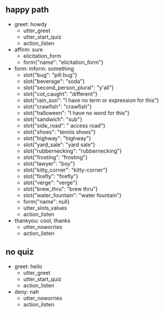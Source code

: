 ## happy path
* greet: howdy
    - utter_greet   <!-- predicted: utter_start_quiz -->
    - utter_start_quiz   <!-- predicted: action_default_fallback -->
    - action_listen   <!-- predicted: action_default_fallback -->
* affirm: sure
    - elicitation_form   <!-- predicted: action_default_fallback -->
    - form{"name": "elicitation_form"}
* form: inform: something   <!-- predicted: deny: something -->
    - slot{"bug": "pill bug"}
    - slot{"beverage": "soda"}
    - slot{"second_person_plural": "y'all"}
    - slot{"cot_caught": "different"}
    - slot{"rain_sun": "I have no term or expression for this"}
    - slot{"crawfish": "crawfish"}
    - slot{"halloween": "I have no word for this"}
    - slot{"sandwich": "sub"}
    - slot{"side_road": " access road"}
    - slot{"shoes": "tennis shoes"}
    - slot{"highway": "highway"}
    - slot{"yard_sale": "yard sale"}
    - slot{"rubbernecking": "rubbernecking"}
    - slot{"frosting": "frosting"}
    - slot{"lawyer": "boy"}
    - slot{"kitty_corner": "kitty-corner"}
    - slot{"firefly": "firefly"}
    - slot{"verge": "verge"}
    - slot{"brew_thru": "brew thru"}
    - slot{"water_fountain": "water fountain"}
    - form{"name": null}
    - utter_slots_values   <!-- predicted: action_default_fallback -->
    - action_listen   <!-- predicted: action_default_fallback -->
* thankyou: cool, thanks
    - utter_noworries   <!-- predicted: action_default_fallback -->
    - action_listen   <!-- predicted: action_default_fallback -->


## no quiz
* greet: hello
    - utter_greet   <!-- predicted: utter_start_quiz -->
    - utter_start_quiz   <!-- predicted: action_default_fallback -->
    - action_listen   <!-- predicted: action_default_fallback -->
* deny: nah
    - utter_noworries   <!-- predicted: action_default_fallback -->
    - action_listen   <!-- predicted: action_default_fallback -->


